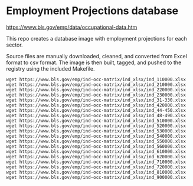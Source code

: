 # Employment Projections database

https://www.bls.gov/emp/data/occupational-data.htm

This repo creates a database image with employment projections for each sector.

Source files are manually downloaded, cleaned, and converted from Excel format to csv format. The image is then built, tagged, and pushed to the registry using the included Makefile.

    wget https://www.bls.gov/emp/ind-occ-matrix/ind_xlsx/ind_110000.xlsx
    wget https://www.bls.gov/emp/ind-occ-matrix/ind_xlsx/ind_210000.xlsx
    wget https://www.bls.gov/emp/ind-occ-matrix/ind_xlsx/ind_220000.xlsx
    wget https://www.bls.gov/emp/ind-occ-matrix/ind_xlsx/ind_230000.xlsx
    wget https://www.bls.gov/emp/ind-occ-matrix/ind_xlsx/ind_31-330.xlsx
    wget https://www.bls.gov/emp/ind-occ-matrix/ind_xlsx/ind_420000.xlsx
    wget https://www.bls.gov/emp/ind-occ-matrix/ind_xlsx/ind_44-450.xlsx
    wget https://www.bls.gov/emp/ind-occ-matrix/ind_xlsx/ind_48-490.xlsx
    wget https://www.bls.gov/emp/ind-occ-matrix/ind_xlsx/ind_510000.xlsx
    wget https://www.bls.gov/emp/ind-occ-matrix/ind_xlsx/ind_520000.xlsx
    wget https://www.bls.gov/emp/ind-occ-matrix/ind_xlsx/ind_530000.xlsx
    wget https://www.bls.gov/emp/ind-occ-matrix/ind_xlsx/ind_540000.xlsx
    wget https://www.bls.gov/emp/ind-occ-matrix/ind_xlsx/ind_550000.xlsx
    wget https://www.bls.gov/emp/ind-occ-matrix/ind_xlsx/ind_560000.xlsx
    wget https://www.bls.gov/emp/ind-occ-matrix/ind_xlsx/ind_610000.xlsx
    wget https://www.bls.gov/emp/ind-occ-matrix/ind_xlsx/ind_620000.xlsx
    wget https://www.bls.gov/emp/ind-occ-matrix/ind_xlsx/ind_710000.xlsx
    wget https://www.bls.gov/emp/ind-occ-matrix/ind_xlsx/ind_720000.xlsx
    wget https://www.bls.gov/emp/ind-occ-matrix/ind_xlsx/ind_810000.xlsx
    wget https://www.bls.gov/emp/ind-occ-matrix/ind_xlsx/ind_900000.xlsx
